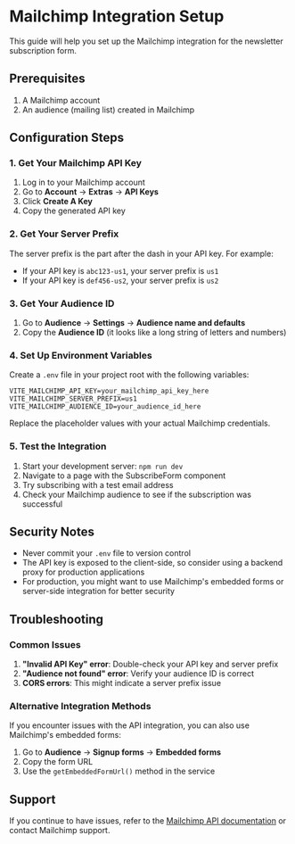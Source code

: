 # Mailchimp Integration Setup

This guide will help you set up the Mailchimp integration for the newsletter subscription form.

## Prerequisites

1. A Mailchimp account
2. An audience (mailing list) created in Mailchimp

## Configuration Steps

### 1. Get Your Mailchimp API Key

1. Log in to your Mailchimp account
2. Go to **Account** → **Extras** → **API Keys**
3. Click **Create A Key**
4. Copy the generated API key

### 2. Get Your Server Prefix

The server prefix is the part after the dash in your API key. For example:
- If your API key is `abc123-us1`, your server prefix is `us1`
- If your API key is `def456-us2`, your server prefix is `us2`

### 3. Get Your Audience ID

1. Go to **Audience** → **Settings** → **Audience name and defaults**
2. Copy the **Audience ID** (it looks like a long string of letters and numbers)

### 4. Set Up Environment Variables

Create a `.env` file in your project root with the following variables:

```env
VITE_MAILCHIMP_API_KEY=your_mailchimp_api_key_here
VITE_MAILCHIMP_SERVER_PREFIX=us1
VITE_MAILCHIMP_AUDIENCE_ID=your_audience_id_here
```

Replace the placeholder values with your actual Mailchimp credentials.

### 5. Test the Integration

1. Start your development server: `npm run dev`
2. Navigate to a page with the SubscribeForm component
3. Try subscribing with a test email address
4. Check your Mailchimp audience to see if the subscription was successful

## Security Notes

- Never commit your `.env` file to version control
- The API key is exposed to the client-side, so consider using a backend proxy for production applications
- For production, you might want to use Mailchimp's embedded forms or server-side integration for better security

## Troubleshooting

### Common Issues

1. **"Invalid API Key" error**: Double-check your API key and server prefix
2. **"Audience not found" error**: Verify your audience ID is correct
3. **CORS errors**: This might indicate a server prefix issue

### Alternative Integration Methods

If you encounter issues with the API integration, you can also use Mailchimp's embedded forms:

1. Go to **Audience** → **Signup forms** → **Embedded forms**
2. Copy the form URL
3. Use the `getEmbeddedFormUrl()` method in the service

## Support

If you continue to have issues, refer to the [Mailchimp API documentation](https://mailchimp.com/developer/marketing/api/) or contact Mailchimp support. 